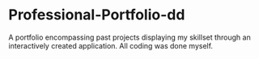 # Professional-Portfolio-dd
A portfolio encompassing past projects displaying my skillset through an interactively created application. All coding was done myself. 
